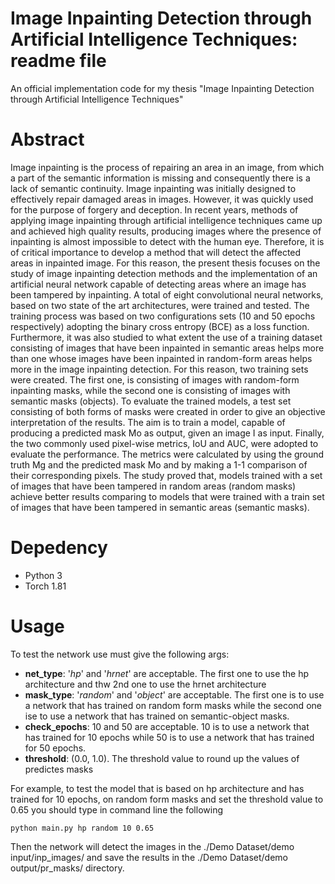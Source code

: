 # Image Inpainting Detection through Artificial Intelligence Techniques: readme file
 An official implementation code for my thesis "Image Inpainting Detection through Artificial Intelligence Techniques"
 
 # Abstract 
Image inpainting is the process of repairing an area in an image, from which a part of the semantic information is missing and consequently there is a lack of semantic continuity. Image inpainting was initially designed to effectively repair damaged areas in images. Ηowever, it was quickly used for the purpose of forgery and deception. In recent years, methods of applying image inpainting through artificial intelligence techniques came up and achieved high quality results, producing images where the presence  of inpainting is almost impossible to detect with the human eye. Therefore, it is of critical importance to develop a method that will detect the affected areas in inpainted image. For this reason, the present thesis focuses on the study of image inpainting detection methods and the implementation of an artificial neural network capable of detecting areas where an image has been tampered by inpainting. A total of eight convolutional neural networks, based on two state of the art architectures, were trained and tested. The training process was based on two configurations sets (10 and 50 epochs respectively) adopting the binary cross entropy (BCE) as a loss function. Furthermore, it was also  studied to what extent the use of a training dataset consisting of images that have been inpainted in semantic areas helps more than one whose images have been inpainted in random-form areas helps more in the image inpainting detection. For this reason, two training sets were created. The first one, is consisting of images with random-form inpainting masks, while the second one is consisting of images with semantic masks (objects). To evaluate the trained models, a test set consisting of both forms of masks were created in order to give an objective interpretation of the results. The aim is to train a model, capable of producing a predicted mask Mo as output, given an image I as input. Finally, the two commonly used pixel-wise metrics, IoU and AUC, were adopted to evaluate the performance. The metrics were calculated by using the ground truth Mg and the predicted mask Mo and by making a 1-1 comparison of their corresponding pixels. Τhe study proved that, models trained with a set of images that have been tampered in random areas (random masks) achieve better results comparing to models that were trained with a train set of images that have been tampered in semantic areas (semantic masks).

 # Depedency 
 - Python 3
 - Torch 1.81

 # Usage 
To test the network use must give the following args:
- **net_type**: '_hp_' and '_hrnet_' are acceptable. The first one to use the hp architecture and thw 2nd one to use the hrnet architecture
- **mask_type**: '_random_' and '_object_' are acceptable. The first one is to use a network that has trained on random form masks while the second one ise to use a network that has trained on semantic-object masks.
- **check_epochs**: 10 and 50 are acceptable. 10 is to use a network that has trained for 10 epochs while 50 is to use a network that has trained for 50 epochs.
- **threshold**: (0.0, 1.0). The threshold value to round up the values of predictes masks

For example, to test the model that is based on hp architecture and has trained for 10 epochs, on random form masks and set the threshold value to 0.65 you should type in command line the following 
```
python main.py hp random 10 0.65
```

Then the network will detect the images in the ./Demo Dataset/demo input/inp_images/ and save the results in the ./Demo Dataset/demo output/pr_masks/ directory.


